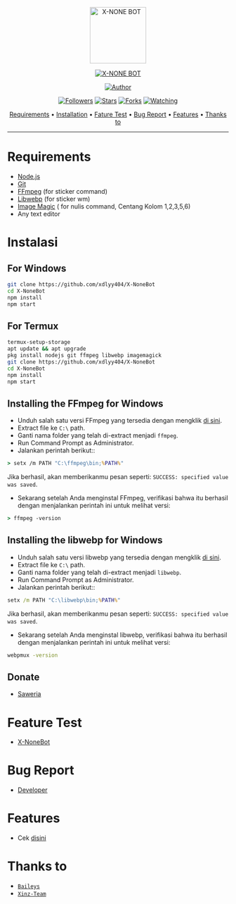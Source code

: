 <p align="center">
<img src="https://telegra.ph/file/91e1c3af213527b277eb8.jpg" alt="X-NONE BOT" width="128" height="128"/>
</p>
<p align="center">
<a href="#"><img title="X-NONE BOT" src="https://img.shields.io/badge/X-NONE BOT-green?colorA=%23ff0000&colorB=%23017e40&style=for-the-badge"></a>
</p>
<p align="center">
<a href="https://github.com/xdlyy404"><img title="Author" src="https://img.shields.io/badge/Author-Fadly ID-red.svg?style=for-the-badge&logo=github"></a>
</p>
<p align="center">
<a href="https://github.com/xdlyy404/followers"><img title="Followers" src="https://img.shields.io/github/followers/xdlyy404?color=blue&style=flat-square"></a>
<a href="https://github.com/xdlyy404/megumikato2/stargazers/"><img title="Stars" src="https://img.shields.io/github/stars/xdlyy404/X-NoneBot?color=red&style=flat-square"></a>
<a href="https://github.com/xdlyy404/megumikato2/network/members"><img title="Forks" src="https://img.shields.io/github/forks/xdlyy404/X-NoneBot?color=red&style=flat-square"></a>
<a href="https://github.com/xdlyy404/megumikato2/watchers"><img title="Watching" src="https://img.shields.io/github/watchers/xdlyy404/X-NoneBot?label=Watchers&color=blue&style=flat-square"></a>
</p>

<p align="center">
  <a href="https://github.com/xdlyy404/X-NoneBot#requirements">Requirements</a> •
  <a href="https://github.com/xdlyy404/X-NoneBot#instalasi">Installation</a> •
  <a href="https://github.com/xdlyy404/X-NoneBot#feature-test">Fature Test</a> •
  <a href="https://github.com/xdlyy404/X-NoneBot#bug-report">Bug Report</a> •
  <a href="https://github.com/xdlyy404/X-NoneBot#features">Features</a> •
  <a href="https://github.com/xdlyy404/X-NoneBot#thanks-to">Thanks to</a>
</p>
</div>


---



# Requirements
* [Node.js](https://nodejs.org/en/)
* [Git](https://git-scm.com/downloads)
* [FFmpeg](https://github.com/BtbN/FFmpeg-Builds/releases/download/autobuild-2020-12-08-13-03/ffmpeg-n4.3.1-26-gca55240b8c-win64-gpl-4.3.zip) (for sticker command)
* [Libwebp](https://developers.google.com/speed/webp/download) (for sticker wm)
* [Image Magic](https://imagemagick.org/script/download.php) ( for nulis command, Centang Kolom 1,2,3,5,6)
* Any text editor

# Instalasi
## For Windows
```bash
git clone https://github.com/xdlyy404/X-NoneBot
cd X-NoneBot
npm install
npm start
```
## For Termux
```bash
termux-setup-storage
apt update && apt upgrade
pkg install nodejs git ffmpeg libwebp imagemagick
git clone https://github.com/xdlyy404/X-NoneBot
cd X-NoneBot
npm install
npm start
```

## Installing the FFmpeg for Windows
* Unduh salah satu versi FFmpeg yang tersedia dengan mengklik [di sini](https://www.gyan.dev/ffmpeg/builds/).
* Extract file ke `C:\` path.
* Ganti nama folder yang telah di-extract menjadi `ffmpeg`.
* Run Command Prompt as Administrator.
* Jalankan perintah berikut::
```cmd
> setx /m PATH "C:\ffmpeg\bin;%PATH%"
```
Jika berhasil, akan memberikanmu pesan seperti: `SUCCESS: specified value was saved`.
* Sekarang setelah Anda menginstal FFmpeg, verifikasi bahwa itu berhasil dengan menjalankan perintah ini untuk melihat versi:
```cmd
> ffmpeg -version
```


## Installing the libwebp for Windows
* Unduh salah satu versi libwebp yang tersedia dengan mengklik [di sini](https://developers.google.com/speed/webp/download).
* Extract file ke `C:\` path.
* Ganti nama folder yang telah di-extract menjadi `libwebp`.
* Run Command Prompt as Administrator.
* Jalankan perintah berikut::
```cmd
setx /m PATH "C:\libwebp\bin;%PATH%"
```
Jika berhasil, akan memberikanmu pesan seperti: `SUCCESS: specified value was saved`.
* Sekarang setelah Anda menginstal libwebp, verifikasi bahwa itu berhasil dengan menjalankan perintah ini untuk melihat versi:
```cmd
webpmux -version
```

## Donate
- [Saweria](https://saweria.co/fadlyid)

# Feature Test
- [X-NoneBot](https://wa.me/6285867933269)

# Bug Report
- [Developer](https://wa.me/62895379169488)

# Features
- Cek [disini](https://github.com/xdlyy404/X-NoneBot/blob/master/message/help.js)

# Thanks to
* [`Baileys`](https://github.com/adiwajshing/Baileys)
* [`Xinz-Team`](https://github.com/X-NoneTeam)